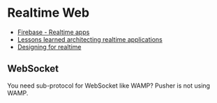 # Realtime Web

* [Firebase - Realtime apps](https://www.firebase.com/)
* [Lessons learned architecting realtime applications](http://lincolnloop.com/blog/architecting-realtime-applications/)
* [Designing for realtime](http://blog.percolatestudio.com/design/design-for-realtime/)

## WebSocket

You need sub-protocol for WebSocket like WAMP? Pusher is not using WAMP.